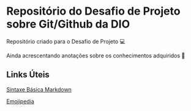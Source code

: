 # Repositório do Desafio de Projeto sobre Git/Github da DIO
Repositório criado para o Desafio de Projeto 💻

Ainda acrescentando anotações sobre os conhecimentos adquiridos 🌱

## Links Úteis
[Sintaxe Básica Markdown](https://www.markdownguide.org/basic-syntax/)

[Emojipedia](https://emojipedia.org/objects/)
